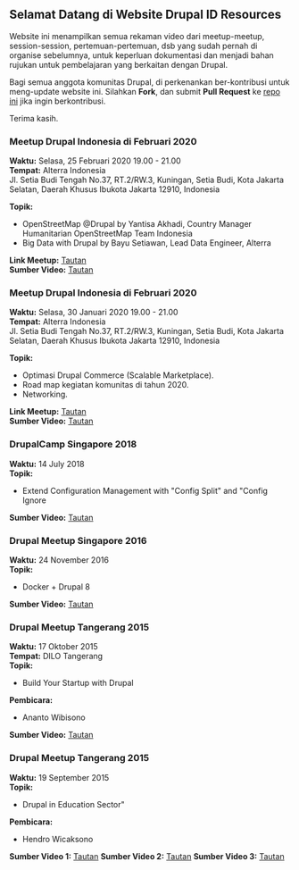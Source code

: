 ## Selamat Datang di Website Drupal ID Resources

Website ini menampilkan semua rekaman video dari meetup-meetup, session-session, pertemuan-pertemuan, dsb yang sudah pernah di organise sebelumnya, untuk keperluan dokumentasi dan menjadi bahan rujukan untuk pembelajaran yang berkaitan dengan Drupal.

Bagi semua anggota komunitas Drupal, di perkenankan ber-kontribusi untuk meng-update website ini.
Silahkan **Fork**, dan submit **Pull Request** ke [repo ini](https://github.com/drupal-id/resources) jika ingin berkontribusi.

Terima kasih.

### Meetup Drupal Indonesia di Februari 2020

**Waktu:** Selasa, 25 Februari 2020 19.00 - 21.00 <br />
**Tempat:** Alterra Indonesia <br />
Jl. Setia Budi Tengah No.37, RT.2/RW.3, Kuningan, Setia Budi, Kota Jakarta Selatan, Daerah Khusus Ibukota Jakarta 12910, Indonesia

**Topik:**
- OpenStreetMap @Drupal by Yantisa Akhadi, Country Manager Humanitarian OpenStreetMap Team Indonesia
- Big Data with Drupal by Bayu Setiawan, Lead Data Engineer, Alterra

**Link Meetup:** [Tautan](https://www.facebook.com/events/3314669618548901/) <br />
**Sumber Video:** [Tautan](https://zoom.us/rec/play/tZd-I-38qDo3HNTA5ASDCqN7W425Jqus1ylP-PBcnRm9UiUBZwbyY7IbNrYwSh7fi0lKxPVTETtVOIak?continueMode=true)


### Meetup Drupal Indonesia di Februari 2020
**Waktu:** Selasa, 30 Januari 2020 19.00 - 21.00 <br />
**Tempat:** Alterra Indonesia <br />
Jl. Setia Budi Tengah No.37, RT.2/RW.3, Kuningan, Setia Budi, Kota Jakarta Selatan, Daerah Khusus Ibukota Jakarta 12910, Indonesia 

**Topik:**
- Optimasi Drupal Commerce (Scalable Marketplace).
- Road map kegiatan komunitas di tahun 2020.
- Networking.

**Link Meetup:** [Tautan](https://www.facebook.com/events/563397524388498/) <br />
**Sumber Video:** [Tautan](https://www.facebook.com/events/563397524388498/permalink/572761176785466/)


### DrupalCamp Singapore 2018
**Waktu:** 14 July 2018<br />
**Topik:**
- Extend Configuration Management with "Config Split" and "Config Ignore

**Sumber Video:** [Tautan](https://www.engineers.sg/video/extend-configuration-management-with-config-split-and-config-ignore-module-drupalcampsg-2018--2990)


### Drupal Meetup Singapore 2016

**Waktu:** 24 November 2016<br />
**Topik:**
- Docker + Drupal 8

**Sumber Video:** [Tautan](https://www.engineers.sg/video/docker-drupal-8-drupal-developer-network-singapore--1280)

### Drupal Meetup Tangerang 2015
**Waktu:** 17 Oktober 2015<br />
**Tempat:** DILO Tangerang<br />
**Topik:**
- Build Your Startup with Drupal

**Pembicara:**
- Ananto Wibisono

**Sumber Video:** [Tautan](https://www.youtube.com/watch?v=je1DF_b850U)

### Drupal Meetup Tangerang 2015
**Waktu:** 19 September 2015<br />
**Topik:**
- Drupal in Education Sector"

**Pembicara:**
- Hendro Wicaksono

**Sumber Video 1:** [Tautan](https://www.youtube.com/watch?v=Lj0CzrR3g_0)
**Sumber Video 2:** [Tautan](https://www.youtube.com/watch?v=jgb5p1ZtVvk)
**Sumber Video 3:** [Tautan](https://www.youtube.com/watch?v=7kwd7ptz9cg)
